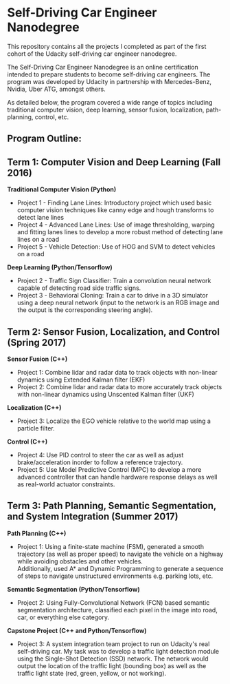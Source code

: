 # Self-Driving Car Engineer Nanodegree
This repository contains all the projects I completed as part of the first cohort of the Udacity self-driving car engineer nanodegree. 

The Self-Driving Car Engineer Nanodegree is an online certification intended to prepare students to become self-driving car engineers. The program was developed by Udacity in partnership with Mercedes-Benz, Nvidia, Uber ATG, amongst others.

As detailed below, the program covered a wide range of topics including traditional computer vision, deep learning, sensor fusion, localization, path-planning, control, etc. 

## Program Outline:

## Term 1: Computer Vision and Deep Learning (Fall 2016)
**Traditional Computer Vision (Python)**
* Project 1 - Finding Lane Lines: Introductory project which used basic computer vision techniques like canny edge and hough transforms to detect lane lines
* Project 4 - Advanced Lane Lines: Use of image thresholding, warping and fitting lanes lines to develop a more robust method of detecting lane lines on a road
* Project 5 - Vehicle Detection: Use of HOG and SVM to detect vehicles on a road

**Deep Learning (Python/Tensorflow)**
* Project 2 - Traffic Sign Classifier: Train a convolution neural network capable of detecting road side traffic signs.
* Project 3 - Behavioral Cloning: Train a car to drive in a 3D simulator using a deep neural network (input to the network is an RGB image and the output is the corresponding steering angle).


## Term 2: Sensor Fusion, Localization, and Control (Spring 2017)
**Sensor Fusion (C++)**
* Project 1: Combine lidar and radar data to track objects with non-linear dynamics using Extended Kalman filter (EKF) 
* Project 2: Combine lidar and radar data to more accurately track objects with non-linear dynamics using Unscented Kalman filter (UKF) 


**Localization (C++)**
* Project 3: Localize the EGO vehicle relative to the world map using a particle filter.

**Control (C++)**
* Project 4: Use PID control to steer the car as well as adjust brake/acceleration inorder to follow a reference trajectory.
* Project 5: Use Model Predictive Control (MPC) to develop a more advanced controller that can handle hardware response delays as well as real-world actuator constraints. 


## Term 3: Path Planning, Semantic Segmentation, and System Integration (Summer 2017)
**Path Planning (C++)**
* Project 1: Using a finite-state machine (FSM), generated a smooth trajectory (as well as proper speed) to navigate the vehicle on a highway while avoiding obstacles and other vehicles. <br />
Additionally, used A* and Dynamic Programming to generate a sequence of steps to navigate unstructured environments e.g. parking lots, etc.

**Semantic Segmentation (Python/Tensorflow)**
* Project 2: Using Fully-Convolutional Network (FCN) based semantic segmentation architecture, classified each pixel in the image into road, car, or everything else category.

**Capstone Project (C++ and Python/Tensorflow)**
* Project 3: A system integration team project to run on Udacity's real self-driving car. My task was to develop a traffic light detection module using the Single-Shot Detection (SSD) network. The network would output the location of the traffic light (bounding box) as well as the traffic light state (red, green, yellow, or not working).
